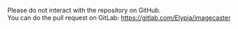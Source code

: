 Please do not interact with the repository on GitHub.  
You can do the pull request on GitLab: https://gitlab.com/Elypia/imagecaster
